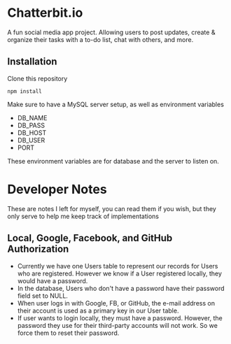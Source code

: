 # Chatterbit.io

A fun social media app project. Allowing users to post updates, create & organize their tasks with a to-do list, chat with others, and more.

## Installation

Clone this repository

`npm install`

Make sure to have a MySQL server setup, as well as environment variables

- DB_NAME
- DB_PASS
- DB_HOST
- DB_USER
- PORT

These environment variables are for database and the server to listen on.

# Developer Notes

These are notes I left for myself, you can read them if you wish, but they only serve to help me keep track of implementations

## Local, Google, Facebook, and GitHub Authorization

- Currently we have one Users table to represent our records for Users who are registered. However we know if a User registered locally, they would have a password.
- In the database, Users who don't have a password have their password field set to NULL.
- When user logs in with Google, FB, or GitHub, the e-mail address on their account is used as a primary key in our User table.
- If user wants to login locally, they must have a password. However, the password they use for their third-party accounts will not work. So we force them to reset their password.
